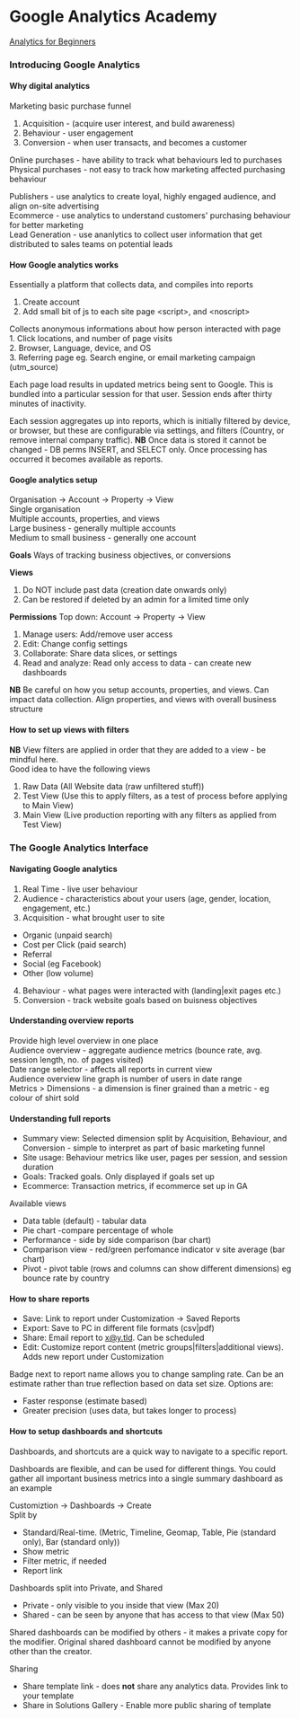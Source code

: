 # Google Analytics Academy

[Analytics for Beginners](https://analytics.google.com/analytics/academy/course/6?utm_medium=email&utm_source=registration)

### Introducing Google Analytics

#### Why digital analytics
Marketing basic purchase funnel

1. Acquisition - (acquire user interest, and build awareness)
2. Behaviour - user engagement
3. Conversion - when user transacts, and becomes a customer
<p>
  Online purchases - have ability to track what behaviours led to purchases<br />
  Physical purchases - not easy to track how marketing affected purchasing behaviour
</p>

<p>
  Publishers - use analytics to create loyal, highly engaged audience, and align on-site advertising<br />
  Ecommerce - use analytics to understand customers' purchasing behaviour for better marketing<br />
  Lead Generation - use ananlytics to collect user information that get distributed to sales teams on potential leads
</p>

#### How Google analytics works

Essentially a platform that collects data, and compiles into reports

1. Create account
2. Add small bit of js to each site page &lt;script&gt;, and &lt;noscript&gt;

<p>
  Collects anonymous informations about how person interacted with page<br />
  1. Click locations, and number of page visits<br />
  2. Browser, Language, device, and OS<br />
  3. Referring page eg. Search engine, or email marketing campaign (utm_source)<br />
</p>

<p>
  Each page load results in updated metrics being sent to Google. This is bundled into a particular session for that user. Session ends after thirty minutes of inactivity.
</p>

<p>
  Each session aggregates up into reports, which is initially filtered by device, or browser, but these are configurable via settings, and filters (Country, or remove internal company traffic). <b>NB</b> Once data is stored it cannot be changed - DB perms INSERT, and SELECT only. Once processing has occurred it becomes available as reports.  
</p>

#### Google analytics setup

Organisation -> Account -> Property -> View <br />
Single organisation<br />
Multiple accounts, properties, and views<br />
Large business - generally multiple accounts<br />
Medium to small business - generally one account<br />

**Goals**
Ways of tracking business objectives, or conversions

**Views**
1. Do NOT include past data (creation date onwards only)
2. Can be restored if deleted by an admin for a limited time only

**Permissions**
Top down: Account -> Property -> View
1. Manage users: Add/remove user access
2. Edit: Change config settings
3. Collaborate: Share data slices, or settings
4. Read and analyze: Read only access to data - can create new dashboards
<p>
  <b>NB</b> Be careful on how you setup accounts, properties, and views. Can impact data collection. Align properties, and views with overall business structure
</p>

#### How to set up views with filters

**NB** View filters are applied in order that they are added to a view - be mindful here.<br />
Good idea to have the following views
1. Raw Data (All Website data (raw unfiltered stuff))
2. Test View (Use this to apply filters, as a test of process before applying to Main View)
3. Main View (Live production reporting with any filters as applied from Test View)


### The Google Analytics Interface

#### Navigating Google analytics
1. Real Time - live user behaviour
2. Audience - characteristics about your users (age, gender, location, engagement, etc.)
3. Acquisition - what brought user to site
  * Organic (unpaid search)
  * Cost per Click (paid search)
  * Referral
  * Social (eg Facebook)
  * Other (low volume)
4. Behaviour - what pages were interacted with (landing|exit pages etc.)
5. Conversion - track website goals based on buisness objectives

#### Understanding overview reports
Provide high level overview in one place<br />
Audience overview - aggregate audience metrics (bounce rate, avg. session length, no. of pages visited)<br />
Date range selector - affects all reports in current view<br />
Audience overview line graph is number of users in date range<br />
Metrics > Dimensions - a dimension is finer grained than a metric - eg colour of shirt sold

#### Understanding full reports
- Summary view: Selected dimension split by Acquisition, Behaviour, and Conversion - simple to interpret as part of basic marketing funnel
- Site usage: Behaviour metrics like user, pages per session, and session duration
- Goals: Tracked goals. Only displayed if goals set up
- Ecommerce: Transaction metrics, if ecommerce set up in GA

Available views
- Data table (default) - tabular data
- Pie chart -compare percentage of whole
- Performance - side by side comparison (bar chart)
- Comparison view - red/green perfomance indicator v site average (bar chart)
- Pivot - pivot table (rows and columns can show different dimensions) eg bounce rate by country

#### How to share reports
- Save: Link to report under Customization -> Saved Reports
- Export: Save to PC in different file formats (csv|pdf)
- Share: Email report to x@y.tld. Can be scheduled
- Edit: Customize report content (metric groups|filters|additional views). Adds new report under Customization

Badge next to report name allows you to change sampling rate. Can be an estimate rather than true reflection based on data set size. Options are:
- Faster response (estimate based)
- Greater precision (uses data, but takes longer to process)

#### How to setup dashboards and shortcuts
Dashboards, and shortcuts are a quick way to navigate to a specific report. 

Dashboards are flexible, and can be used for different things. You could gather all important business metrics into a single summary dashboard as an example

Customiztion -> Dashboards -> Create<br />
Split by 
- Standard/Real-time. (Metric, Timeline, Geomap, Table, Pie (standard only), Bar (standard only))
- Show metric
- Filter metric, if needed
- Report link

Dashboards split into Private, and Shared
- Private - only visible to you inside that view (Max 20)
- Shared - can be seen by anyone that has access to that view (Max 50)

Shared dashboards can be modified by others - it makes a private copy for the modifier. Original shared dashboard cannot be modified by anyone other than the creator.

Sharing
- Share template link - does **not** share any analytics data. Provides link to your template
- Share in Solutions Gallery - Enable more public sharing of template
